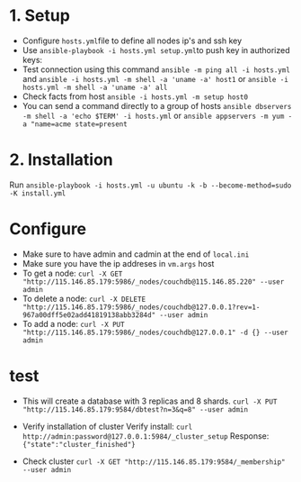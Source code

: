 # 1. Setup
- Configure `hosts.yml`file to define all nodes ip's and ssh key
- Use `ansible-playbook -i hosts.yml setup.yml`to push key in authorized keys: 
- Test connection using this command `ansible -m ping all -i hosts.yml ` and `ansible -i hosts.yml -m shell -a 'uname -a' host1` or `ansible -i hosts.yml -m shell -a 'uname -a' all`
- Check facts from host `ansible -i hosts.yml -m setup host0`
- You can send a command directly to a group of hosts `ansible dbservers -m shell -a 'echo $TERM' -i hosts.yml` or `ansible appservers -m yum -a "name=acme state=present`

# 2. Installation
Run `ansible-playbook -i hosts.yml -u ubuntu -k -b --become-method=sudo -K install.yml `

# Configure
- Make sure to have admin and cadmin at the end of `local.ini`
- Make sure you have the ip addreses in `vm.args` host
- To get a node: `curl -X GET "http://115.146.85.179:5986/_nodes/couchdb@115.146.85.220" --user admin`
- To delete a node: `curl -X DELETE "http://115.146.85.179:5986/_nodes/couchdb@127.0.0.1?rev=1-967a00dff5e02add41819138abb3284d" --user admin`
- To add a node: `curl -X PUT "http://115.146.85.179:5986/_nodes/couchdb@127.0.0.1" -d {} --user admin`

# test

- This will create a database with 3 replicas and 8 shards.
`curl -X PUT "http://115.146.85.179:9584/dbtest?n=3&q=8" --user admin`


- Verify installation of cluster
  Verify install:
    `curl http://admin:password@127.0.0.1:5984/_cluster_setup`
  Response:
    `{"state":"cluster_finished"}`

- Check cluster
  `curl -X GET "http://115.146.85.179:9584/_membership" --user admin`
